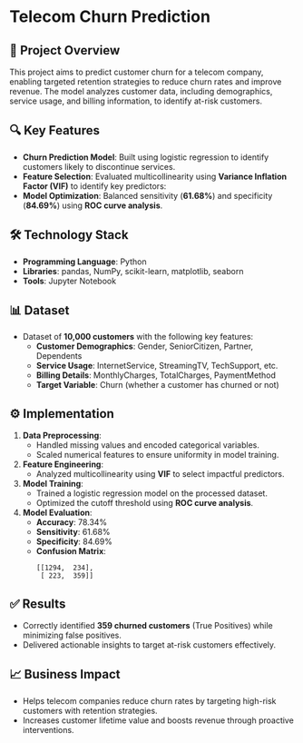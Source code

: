 # **Telecom Churn Prediction**

## 🌟 Project Overview
This project aims to predict customer churn for a telecom company, enabling targeted retention strategies to reduce churn rates and improve revenue. The model analyzes customer data, including demographics, service usage, and billing information, to identify at-risk customers.

## 🔍 Key Features
- **Churn Prediction Model**: Built using logistic regression to identify customers likely to discontinue services.
- **Feature Selection**: Evaluated multicollinearity using **Variance Inflation Factor (VIF)** to identify key predictors:
- **Model Optimization**: Balanced sensitivity (**61.68%**) and specificity (**84.69%**) using **ROC curve analysis**.

## 🛠️ Technology Stack
- **Programming Language**: Python
- **Libraries**: pandas, NumPy, scikit-learn, matplotlib, seaborn
- **Tools**: Jupyter Notebook

## 📊 Dataset
- Dataset of **10,000 customers** with the following key features:
  - **Customer Demographics**: Gender, SeniorCitizen, Partner, Dependents
  - **Service Usage**: InternetService, StreamingTV, TechSupport, etc.
  - **Billing Details**: MonthlyCharges, TotalCharges, PaymentMethod
  - **Target Variable**: Churn (whether a customer has churned or not)

## ⚙️ Implementation
1. **Data Preprocessing**:
   - Handled missing values and encoded categorical variables.
   - Scaled numerical features to ensure uniformity in model training.
2. **Feature Engineering**:
   - Analyzed multicollinearity using **VIF** to select impactful predictors.
3. **Model Training**:
   - Trained a logistic regression model on the processed dataset.
   - Optimized the cutoff threshold using **ROC curve analysis**.
4. **Model Evaluation**:
   - **Accuracy**: 78.34%
   - **Sensitivity**: 61.68%
   - **Specificity**: 84.69%
   - **Confusion Matrix**:
     ```
     [[1294,  234],
      [ 223,  359]]
     ```

## ✅ Results
- Correctly identified **359 churned customers** (True Positives) while minimizing false positives.
- Delivered actionable insights to target at-risk customers effectively.

## 📈 Business Impact
- Helps telecom companies reduce churn rates by targeting high-risk customers with retention strategies.
- Increases customer lifetime value and boosts revenue through proactive interventions.
